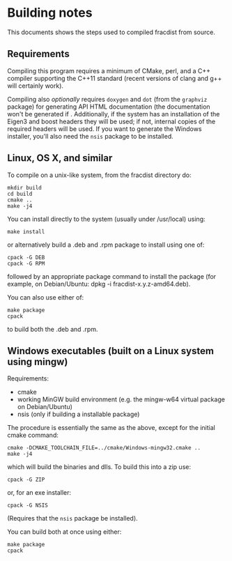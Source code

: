 # Building notes

This documents shows the steps used to compiled fracdist from source.

## Requirements

Compiling this program requires a minimum of CMake, perl, and a C++ compiler
supporting the C++11 standard (recent versions of clang and g++ will certainly
work).

Compiling also *optionally* requires `doxygen` and `dot` (from the `graphviz`
package) for generating API HTML documentation (the documentation won't be
generated if .  Additionally, if the system has an installation of the Eigen3
and boost headers they will be used; if not, internal copies of the required
headers will be used.  If you want to generate the Windows installer, you'll
also need the `nsis` package to be installed.

## Linux, OS X, and similar

To compile on a unix-like system, from the fracdist directory do:

    mkdir build
    cd build
    cmake ..
    make -j4

You can install directly to the system (usually under /usr/local) using:

    make install

or alternatively build a .deb and .rpm package to install using one of:

    cpack -G DEB
    cpack -G RPM

followed by an appropriate package command to install the package (for example,
on Debian/Ubuntu: dpkg -i fracdist-x.y.z-amd64.deb).

You can also use either of:

    make package
    cpack

to build both the .deb and .rpm.

## Windows executables (built on a Linux system using mingw)

Requirements:
- cmake
- working MinGW build environment (e.g. the mingw-w64 virtual package on
  Debian/Ubuntu)
- nsis (only if building a installable package)

The procedure is essentially the same as the above, except for the initial
cmake command:

    cmake -DCMAKE_TOOLCHAIN_FILE=../cmake/Windows-mingw32.cmake ..
    make -j4

which will build the binaries and dlls.  To build this into a zip use:

    cpack -G ZIP

or, for an exe installer:

    cpack -G NSIS

(Requires that the `nsis` package be installed).

You can build both at once using either:

    make package
    cpack
